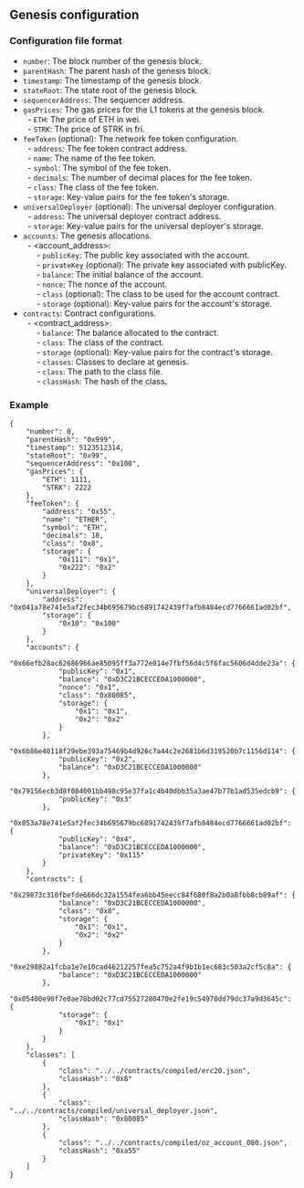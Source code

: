 ## Genesis configuration

### Configuration file format

- `number`: The block number of the genesis block.
- `parentHash`: The parent hash of the genesis block.
- `timestamp`: The timestamp of the genesis block.
- `stateRoot`: The state root of the genesis block.
- `sequencerAddress`: The sequencer address.
- `gasPrices`: The gas prices for the L1 tokens at the genesis block.  
&nbsp; - `ETH`: The price of ETH in wei.  
&nbsp; - `STRK`: The price of STRK in fri.
- `feeToken` (optional): The network fee token configuration.  
&nbsp; - `address`: The fee token contract address.  
&nbsp; - `name`: The name of the fee token.  
&nbsp; - `symbol`: The symbol of the fee token.  
&nbsp; - `decimals`: The number of decimal places for the fee token.  
&nbsp; - `class`: The class of the fee token.  
&nbsp; - `storage`: Key-value pairs for the fee token's storage.
- `universalDeployer` (optional): The universal deployer configuration.  
&nbsp; - `address`: The universal deployer contract address.  
&nbsp; - `storage`: Key-value pairs for the universal deployer's storage.  
- `accounts`: The genesis allocations.  
&nbsp; - <account_address>:  
&nbsp;&nbsp;&nbsp;&nbsp;&nbsp; - `publicKey`: The public key associated with the account.  
&nbsp;&nbsp;&nbsp;&nbsp;&nbsp; - `privateKey` (optional): The private key associated with publicKey.  
&nbsp;&nbsp;&nbsp;&nbsp;&nbsp; - `balance`: The initial balance of the account.  
&nbsp;&nbsp;&nbsp;&nbsp;&nbsp; - `nonce`: The nonce of the account.  
&nbsp;&nbsp;&nbsp;&nbsp;&nbsp; - `class` (optional): The class to be used for the account contract.  
&nbsp;&nbsp;&nbsp;&nbsp;&nbsp; - `storage` (optional): Key-value pairs for the account's storage.
- `contracts`: Contract configurations.  
&nbsp; - <contract_address>:  
&nbsp;&nbsp;&nbsp;&nbsp;&nbsp; - `balance`: The balance allocated to the contract.  
&nbsp;&nbsp;&nbsp;&nbsp;&nbsp; - `class`: The class of the contract.  
&nbsp;&nbsp;&nbsp;&nbsp;&nbsp; - `storage` (optional): Key-value pairs for the contract's storage.  
&nbsp;&nbsp;&nbsp;&nbsp;&nbsp; - `classes`: Classes to declare at genesis.  
&nbsp;&nbsp;&nbsp;&nbsp;&nbsp; - `class`: The path to the class file.  
&nbsp;&nbsp;&nbsp;&nbsp;&nbsp; - `classHash`: The hash of the class.

### Example

```jsonc
{
	"number": 0,
	"parentHash": "0x999",
	"timestamp": 5123512314,
	"stateRoot": "0x99",
	"sequencerAddress": "0x100",
	"gasPrices": {
		"ETH": 1111,
		"STRK": 2222
	},
	"feeToken": {
		"address": "0x55",
		"name": "ETHER",
		"symbol": "ETH",
		"decimals": 18,
		"class": "0x8",
		"storage": {
			"0x111": "0x1",
			"0x222": "0x2"
		}
	},
	"universalDeployer": {
		"address": "0x041a78e741e5af2fec34b695679bc6891742439f7afb8484ecd7766661ad02bf",
		"storage": {
			"0x10": "0x100"
		}
	},
	"accounts": {
		"0x66efb28ac62686966ae85095ff3a772e014e7fbf56d4c5f6fac5606d4dde23a": {
			"publicKey": "0x1",
			"balance": "0xD3C21BCECCEDA1000000",
			"nonce": "0x1",
			"class": "0x80085",
			"storage": {
				"0x1": "0x1",
				"0x2": "0x2"
			}
		},
		"0x6b86e40118f29ebe393a75469b4d926c7a44c2e2681b6d319520b7c1156d114": {
			"publicKey": "0x2",
			"balance": "0xD3C21BCECCEDA1000000"
		},
		"0x79156ecb3d8f084001bb498c95e37fa1c4b40dbb35a3ae47b77b1ad535edcb9": {
			"publicKey": "0x3"
		},
		"0x053a78e741e5af2fec34b695679bc6891742439f7afb8484ecd7766661ad02bf": {
			"publicKey": "0x4",
			"balance": "0xD3C21BCECCEDA1000000",
			"privateKey": "0x115"
		}
	},
	"contracts": {
		"0x29873c310fbefde666dc32a1554fea6bb45eecc84f680f8a2b0a8fbb8cb89af": {
			"balance": "0xD3C21BCECCEDA1000000",
			"class": "0x8",
			"storage": {
				"0x1": "0x1",
				"0x2": "0x2"
			}
		},
		"0xe29882a1fcba1e7e10cad46212257fea5c752a4f9b1b1ec683c503a2cf5c8a": {
			"balance": "0xD3C21BCECCEDA1000000"
		},
		"0x05400e90f7e0ae78bd02c77cd75527280470e2fe19c54970dd79dc37a9d3645c": {
			"storage": {
				"0x1": "0x1"
			}
		}
	},
	"classes": [
		{
			"class": "../../contracts/compiled/erc20.json",
			"classHash": "0x8"
		},
		{
			"class": "../../contracts/compiled/universal_deployer.json",
			"classHash": "0x80085"
		},
		{
			"class": "../../contracts/compiled/oz_account_080.json",
			"classHash": "0xa55"
		}
	]
}
```
